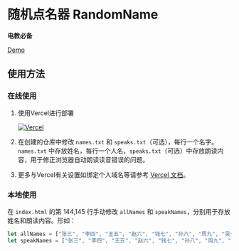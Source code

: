 # 随机点名器 RandomName

**电教必备**

[Demo](random.jerryz.com.cn)

## 使用方法

### 在线使用

1. 使用Vercel进行部署
   
   [![Vercel](https://vercel.com/button)](https://vercel.com/import/git?s=https://github.com/YangguangZhou/Counter)
2. 在创建的仓库中修改 `names.txt` 和 `speaks.txt`（可选），每行一个名字。`names.txt` 中存放姓名，每行一个人名，`speaks.txt`（可选）中存放朗读内容，用于修正浏览器自动朗读读音错误的问题。
3. 更多与Vercel有关设置如绑定个人域名等请参考 [Vercel 文档](https://vercel.com/docs)。

### 本地使用

在 `index.html` 的第 144,145 行手动修改 `allNames` 和 `speakNames`，分别用于存放姓名和朗读内容。形如：
   
```javascript
let allNames = ["张三", "李四", "王五", "赵六", "钱七", "孙八", "周九", "吴十"];
let speakNames = ["张三", "李四", "王五", "赵六", "钱七", "孙八", "周九", "吴十"];
```